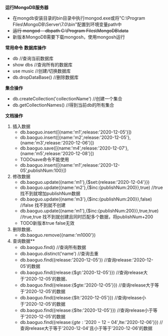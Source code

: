 **运行MongoDB服务器**
- 在mongdb安装目录的bin目录中执行mongod.exe或将"C:\Program Files\MongoDB\Server\7.0\bin"配置到环境变量path中
- ~~运行 mongod --dbpath C:\Program Files\MongoDB\data~~
- 新版本MongoDB需要下载mongosh，使用mongosh运行

**常用命令**
**数据库操作**
- db //查询当前数据库
- show dbs //查询所有的数据库
- use music //创建/切换数据库
- db.dropDataBase() //删除数据库

**集合操作**
- db.createCollection('collectionName') //创建一个集合
- db.getCollectionNames() //得到当前db的所有集合

**文档操作**
1. 插入数据
   - db.baoguo.insert([{name:'m1',release:'2020-12-05'}])
   - db.baoguo.insert([{name:'m2',release:'2020-12-05'},{name:'m3',release:'2020-12-06'}])
   - db.baoguo.save([{name:'m4',release:'2020-12-07'},{name:'m5',release:'2020-12-08'}])
   - TODOsave命令不能使用
   - db.baoguo.insert([{name:'m1',release:'2020-12-05',publishNum:100}])
2. 修改数据
   - db.baoguo.update({name:'m1'},{$set:{release:'2020-12-04'}})
   - db.baoguo.update({name:'m2'},{$inc:{publishNum:200}},true) //true 找不到就增加publishNum数据
   - db.baoguo.update({name:'m3'},{$inc:{publishNum:200}},false) //false 找不到就不创建
   - db.baoguo.update({name:'m1'},{$inc:{publishNum:200}},true,true) //true,true 找不到就创建且同时匹配多个数据，将publishNum+200
   - TODO新版本true false无效
3. 删除数据、
   - db.baoguo.remove({name:'m1000'})
4. 查询数据**
   - db.baoguo.find() //查询所有数据
   - db.baoguo.distinct('name') //查询去重 
   - db.baoguo.find({release:'2020-12-05'}) //查询release:'2020-12-05'的数据
   - db.baoguo.find({release:{$gt:'2020-12-05'}}) //查询release大于'2020-12-05'的数据、
   - db.baoguo.find({release:{$gte:'2020-12-05'}}) //查询release大于等于'2020-12-05'的数据
   - db.baoguo.find({release:{$lt:'2020-12-05'}}) //查询release小于'2020-12-05'的数据
   - db.baoguo.find({release:{$lte:'2020-12-05'}}) //查询release小于等于'2020-12-05'的数据
   - db.baoguo.find({release:{$gte:'2020-12-04',$lte:'2020-12-06'}}) //查询release大于等于'2020-12-04'且小于等于'2020-12-06'的数据